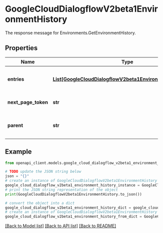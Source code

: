 # GoogleCloudDialogflowV2beta1EnvironmentHistory

The response message for Environments.GetEnvironmentHistory.

## Properties

Name | Type | Description | Notes
------------ | ------------- | ------------- | -------------
**entries** | [**List[GoogleCloudDialogflowV2beta1EnvironmentHistoryEntry]**](GoogleCloudDialogflowV2beta1EnvironmentHistoryEntry.md) | Output only. The list of agent environments. There will be a maximum number of items returned based on the page_size field in the request. | [optional] [readonly] 
**next_page_token** | **str** | Output only. Token to retrieve the next page of results, or empty if there are no more results in the list. | [optional] [readonly] 
**parent** | **str** | Output only. The name of the environment this history is for. Supported formats: - &#x60;projects//agent/environments/&#x60; - &#x60;projects//locations//agent/environments/&#x60; | [optional] [readonly] 

## Example

```python
from openapi_client.models.google_cloud_dialogflow_v2beta1_environment_history import GoogleCloudDialogflowV2beta1EnvironmentHistory

# TODO update the JSON string below
json = "{}"
# create an instance of GoogleCloudDialogflowV2beta1EnvironmentHistory from a JSON string
google_cloud_dialogflow_v2beta1_environment_history_instance = GoogleCloudDialogflowV2beta1EnvironmentHistory.from_json(json)
# print the JSON string representation of the object
print(GoogleCloudDialogflowV2beta1EnvironmentHistory.to_json())

# convert the object into a dict
google_cloud_dialogflow_v2beta1_environment_history_dict = google_cloud_dialogflow_v2beta1_environment_history_instance.to_dict()
# create an instance of GoogleCloudDialogflowV2beta1EnvironmentHistory from a dict
google_cloud_dialogflow_v2beta1_environment_history_from_dict = GoogleCloudDialogflowV2beta1EnvironmentHistory.from_dict(google_cloud_dialogflow_v2beta1_environment_history_dict)
```
[[Back to Model list]](../README.md#documentation-for-models) [[Back to API list]](../README.md#documentation-for-api-endpoints) [[Back to README]](../README.md)


